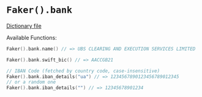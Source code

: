# `Faker().bank`

[Dictionary file](../src/main/resources/locales/en/bank.yml)

Available Functions:  
```kotlin
Faker().bank.name() // => UBS CLEARING AND EXECUTION SERVICES LIMITED

Faker().bank.swift_bic() // => AACCGB21

// IBAN Code (fetched by country code, case-insensitive)
Faker().bank.iban_details("ua") // => 1234567890123456789012345
// or a random one
Faker().bank.iban_details("") // => 12345678901234
```
